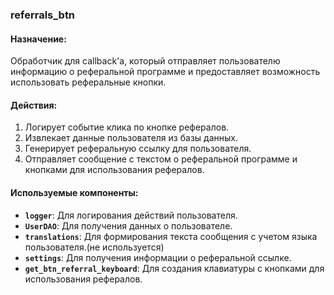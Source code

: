 ### referrals_btn

#### Назначение:

Обработчик для callback'а, который отправляет пользователю информацию о реферальной программе и предоставляет возможность использовать реферальные кнопки.

#### Действия:

1. Логирует событие клика по кнопке рефералов.
2. Извлекает данные пользователя из базы данных.
3. Генерирует реферальную ссылку для пользователя.
4. Отправляет сообщение с текстом о реферальной программе и кнопками для использования рефералов.

#### Используемые компоненты:

- **`logger`**: Для логирования действий пользователя.
- **`UserDAO`**: Для получения данных о пользователе.
- **`translations`**: Для формирования текста сообщения с учетом языка пользователя.(не используется)
- **`settings`**: Для получения информации о реферальной ссылке.
- **`get_btn_referral_keyboard`**: Для создания клавиатуры с кнопками для использования рефералов.